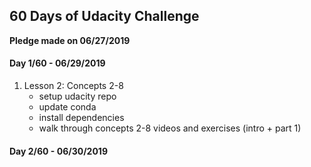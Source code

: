 ## 60 Days of Udacity Challenge

**Pledge made on 06/27/2019**

#### Day 1/60 - 06/29/2019
1. Lesson 2: Concepts 2-8
    - setup udacity repo
    - update conda
    - install dependencies
    - walk through concepts 2-8 videos and exercises (intro + part 1)


#### Day 2/60 - 06/30/2019
